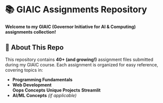 # 📚 GIAIC Assignments Repository  

**Welcome to my GIAIC (Governor Initiative for AI & Computing) assignments collection!**  

## 🚀 **About This Repo**  
This repository contains **40+ (and growing!)** assignment files submitted during my GIAIC course. Each assignment is organized for easy reference, covering topics in:  
- **Programming Fundamentals**  
- **Web Development**  
 **Oops Concepts**
  **Unique Projects**
  **Streamlit**
- **AI/ML Concepts** *(if applicable)*  

